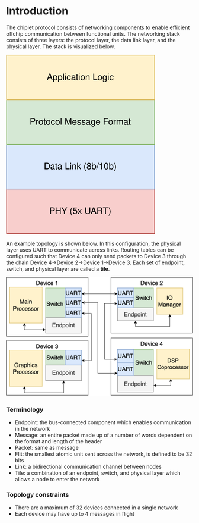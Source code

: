 # Introduction

The chiplet protocol consists of networking components to enable efficient
offchip communication between functional units. The networking stack consists
of three layers: the protocol layer, the data link layer, and the physical
layer. The stack is visualized below.

![Network Stack](images/network_stack.svg)

An example topology is shown below. In this configuration, the physical layer
uses UART to communicate across links. Routing tables can be configured such
that Device 4 can only send packets to Device 3 through the chain Device
4->Device 2->Device 1->Device 3. Each set of endpoint, switch, and physical
layer are called a **tile**.

![Example Topology](images/topology.svg)

### Terminology

- Endpoint: the bus-connected component which enables communication in the network
- Message: an entire packet made up of a number of words dependent on the format and length of the header
- Packet: same as message
- Flit: the smallest atomic unit sent across the network, is defined to be 32 bits
- Link: a bidirectional communication channel between nodes
- Tile: a combination of an endpoint, switch, and physical layer which allows a node to enter the network

### Topology constraints

- There are a maximum of 32 devices connected in a single network
- Each device may have up to 4 messages in flight
